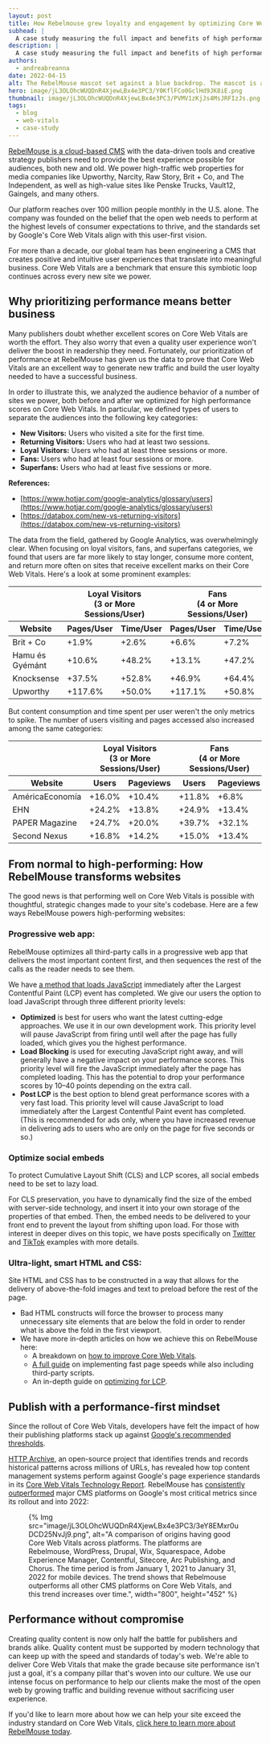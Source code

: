 ```yaml
---
layout: post
title: How Rebelmouse grew loyalty and engagement by optimizing Core Web Vitals
subhead: |
  A case study measuring the full impact and benefits of high performance scores on Core Web Vitals.
description: |
  A case study measuring the full impact and benefits of high performance scores on Core Web Vitals.
authors:
  - andreabreanna
date: 2022-04-15
alt: The RebelMouse mascot set against a blue backdrop. The mascot is a grey mouse with a red kerchief on its head, and is standing in front of a pride flag.
hero: image/jL3OLOhcWUQDnR4XjewLBx4e3PC3/Y0KflFCo0GclHd9JK8iE.png
thumbnail: image/jL3OLOhcWUQDnR4XjewLBx4e3PC3/PVMV1zKjJs4MsJRFIzJs.png
tags:
  - blog
  - web-vitals
  - case-study
---
```


[RebelMouse is a cloud-based CMS](https://www.rebelmouse.com/) with the data-driven tools and creative strategy publishers need to provide the best experience possible for audiences, both new and old. We power high-traffic web properties for media companies like Upworthy, Narcity, Raw Story, Brit + Co, and The Independent, as well as high-value sites like Penske Trucks, Vault12, Gaingels, and many others.

Our platform reaches over 100 million people monthly in the U.S. alone. The company was founded on the belief that the open web needs to perform at the highest levels of consumer expectations to thrive, and the standards set by Google's Core Web Vitals align with this user-first vision.

For more than a decade, our global team has been engineering a CMS that creates positive and intuitive user experiences that translate into meaningful business. Core Web Vitals are a benchmark that ensure this symbiotic loop continues across every new site we power.

## Why prioritizing performance means better business

Many publishers doubt whether excellent scores on Core Web Vitals are worth the effort. They also worry that even a quality user experience won't deliver the boost in readership they need. Fortunately, our prioritization of performance at RebelMouse has given us the data to prove that Core Web Vitals are an excellent way to generate new traffic and build the user loyalty needed to have a successful business.

In order to illustrate this, we analyzed the audience behavior of a number of sites we power, both before and after we optimized for high performance scores on Core Web Vitals. In particular, we defined types of users to separate the audiences into the following key categories:

- **New Visitors:** Users who visited a site for the first time.
- **Returning Visitors:** Users who had at least two sessions.
- **Loyal Visitors:** Users who had at least three sessions or more.
- **Fans:** Users who had at least four sessions or more.
- **Superfans:** Users who had at least five sessions or more.

**References:**
- [https://www.hotjar.com/google-analytics/glossary/users](https://www.hotjar.com/google-analytics/glossary/users)
- [https://databox.com/new-vs-returning-visitors](https://databox.com/new-vs-returning-visitors)

The data from the field, gathered by Google Analytics, was overwhelmingly clear. When focusing on loyal visitors, fans, and superfans categories, we found that users are far more likely to stay longer, consume more content, and return more often on sites that receive excellent marks on their Core Web Vitals. Here's a look at some prominent examples:

<div class="table-wrapper scrollbar">
  <table>
    <thead>
      <tr>
        <th aria-hidden></th>
        <th colspan="2">
          <strong>Loyal Visitors</strong><br>
          (3 or More Sessions/User)
        </th>
        <th colspan="2">
          <strong>Fans</strong><br>
          (4 or More Sessions/User)
        </th>
        <th colspan="2">
          <strong>Superfans</strong><br>
          (5 or More Sessions/User)
        </th>
      </tr>
      <tr>
        <th><strong>Website</strong></th>
        <th><strong>Pages/User</strong></th>
        <th><strong>Time/User</strong></th>
        <th><strong>Pages/User</strong></th>
        <th><strong>Time/User</strong></th>
        <th><strong>Pages/User</strong></th>
        <th><strong>Time/User</strong></th>
      </tr>
    </thead>
    <tbody>
      <tr>
        <td>Brit + Co</td>
        <td>+1.9%</td>
        <td>+2.6%</td>
        <td>+6.6%</td>
        <td>+7.2%</td>
        <td>+6.3%</td>
        <td>+7.8%</td>
      </tr>
      <tr>
        <td>Hamu és Gyémánt</td>
        <td>+10.6%</td>
        <td>+48.2%</td>
        <td>+13.1%</td>
        <td>+47.2%</td>
        <td>+6.9%</td>
        <td>+35.3%</td>
      </tr>
      <tr>
        <td>Knocksense</td>
        <td>+37.5%</td>
        <td>+52.8%</td>
        <td>+46.9%</td>
        <td>+64.4%</td>
        <td>+47.0%</td>
        <td>+64.6%</td>
      </tr>
      <tr>
        <td>Upworthy</td>
        <td>+117.6%</td>
        <td>+50.0%</td>
        <td>+117.1%</td>
        <td>+50.8%</td>
        <td>+114.2%</td>
        <td>+49.2%</td>
      </tr>
    </tbody>
  </table>
</div>

But content consumption and time spent per user weren't the only metrics to spike. The number of users visiting and pages accessed also increased among the same categories:

<div class="table-wrapper scrollbar">
  <table>
    <thead>
      <tr>
        <th aria-hidden></th>
        <th colspan="2">
          <strong>Loyal Visitors</strong><br>
          (3 or More Sessions/User)
        </th>
        <th colspan="2">
          <strong>Fans</strong><br>
          (4 or More Sessions/User)
        </th>
        <th colspan="2">
          <strong>Superfans</strong><br>
          (5 or More Sessions/User)
        </th>
      </tr>
      <tr>
        <th><strong>Website</strong></th>
        <th><strong>Users</strong></th>
        <th><strong>Pageviews</strong></th>
        <th><strong>Users</strong></th>
        <th><strong>Pageviews</strong></th>
        <th><strong>Users</strong></th>
        <th><strong>Pageviews</strong></th>
      </tr>
    </thead>
    <tbody>
      <tr>
        <td>AméricaEconomía</td>
        <td>+16.0%</td>
        <td>+10.4%</td>
        <td>+11.8%</td>
        <td>+6.8%</td>
        <td>+6.9%</td>
        <td>+4.6%</td>
      </tr>
      <tr>
        <td>EHN</td>
        <td>+24.2%</td>
        <td>+13.8%</td>
        <td>+24.9%</td>
        <td>+13.4%</td>
        <td>+24.0%</td>
        <td>+9.0%</td>
      </tr>
      <tr>
        <td>PAPER Magazine</td>
        <td>+24.7%</td>
        <td>+20.0%</td>
        <td>+39.7%</td>
        <td>+32.1%</td>
        <td>+55.7%</td>
        <td>+35.7%</td>
      </tr>
      <tr>
        <td>Second Nexus</td>
        <td>+16.8%</td>
        <td>+14.2%</td>
        <td>+15.0%</td>
        <td>+13.4%</td>
        <td>+15.7%</td>
        <td>+13.3%</td>
      </tr>
    </tbody>
  </table>
</div>

## From normal to high-performing: How RebelMouse transforms websites

The good news is that performing well on Core Web Vitals is possible with thoughtful, strategic changes made to your site's codebase. Here are a few ways RebelMouse powers high-performing websites:

### Progressive web app:

RebelMouse optimizes all third-party calls in a progressive web app that delivers the most important content first, and then sequences the rest of the calls as the reader needs to see them.

We have [a method that loads JavaScript](https://www.rebelmouse.com/new-javascript-element-in-layout-design-tool) immediately after the Largest Contentful Paint (LCP) event has completed. We give our users the option to load JavaScript through three different priority levels:

- **Optimized** is best for users who want the latest cutting-edge approaches. We use it in our own development work. This priority level will pause JavaScript from firing until well after the page has fully loaded, which gives you the highest performance.
- **Load Blocking** is used for executing JavaScript right away, and will generally have a negative impact on your performance scores. This priority level will fire the JavaScript immediately after the page has completed loading. This has the potential to drop your performance scores by 10–40 points depending on the extra call.
- **Post LCP** is the best option to blend great performance scores with a very fast load. This priority level will cause JavaScript to load immediately after the Largest Contentful Paint event has completed. (This is recommended for ads only, where you have increased revenue in delivering ads to users who are only on the page for five seconds or so.)

### Optimize social embeds

To protect Cumulative Layout Shift (CLS) and LCP scores, all social embeds need to be set to lazy load.

For CLS preservation, you have to dynamically find the size of the embed with server-side technology, and insert it into your own storage of the properties of that embed. Then, the embed needs to be delivered to your front end to prevent the layout from shifting upon load. For those with interest in deeper dives on this topic, we have posts specifically on [Twitter](https://www.rebelmouse.com/optimized-twitter-embeds) and [TikTok](https://www.rebelmouse.com/how-to-embed-a-tiktok) examples with more details.

### Ultra-light, smart HTML and CSS:

Site HTML and CSS has to be constructed in a way that allows for the delivery of above-the-fold images and text to preload before the rest of the page.

- Bad HTML constructs will force the browser to process many unnecessary site elements that are below the fold in order to render what is above the fold in the first viewport.
- We have more in-depth articles on how we achieve this on RebelMouse here:
  - A breakdown on [how to improve Core Web Vitals](https://www.rebelmouse.com/pagespeed-score).
  - [A full guide](https://www.rebelmouse.com/how-to-improve-core-web-vitals) on implementing fast page speeds while also including third-party scripts.
  - An in-depth guide on [optimizing for LCP](https://www.rebelmouse.com/core-web-vitals-2021).

## Publish with a performance-first mindset

Since the rollout of Core Web Vitals, developers have felt the impact of how their publishing platforms stack up against [Google's recommended thresholds](/defining-core-web-vitals-thresholds/).

[HTTP Archive](https://httparchive.org), an open-source project that identifies trends and records historical patterns across millions of URLs, has revealed how top content management systems perform against Google's page experience standards in its [Core Web Vitals Technology Report](https://datastudio.google.com/u/0/reporting/55bc8fad-44c2-4280-aa0b-5f3f0cd3d2be/page/M6ZPC). RebelMouse has [consistently outperformed](https://datastudio.google.com/u/0/reporting/55bc8fad-44c2-4280-aa0b-5f3f0cd3d2be/page/M6ZPC?params=%7B%22df44%22:%22include%25EE%2580%25800%25EE%2580%2580IN%25EE%2580%2580ALL%25EE%2580%2580WordPress%25EE%2580%2580Drupal%25EE%2580%2580Wix%25EE%2580%2580Squarespace%25EE%2580%2580Adobe%2520Experience%2520Manager%25EE%2580%2580Contentful%25EE%2580%2580Sitecore%25EE%2580%2580Arc%2520Publishing%25EE%2580%2580Chorus%25EE%2580%2580RebelMouse%22,%22df46%22:%22include%25EE%2580%25800%25EE%2580%2580IN%25EE%2580%2580mobile%22%7D) major CMS platforms on Google's most critical metrics since its rollout and into 2022:

<figure>
  {% Img src="image/jL3OLOhcWUQDnR4XjewLBx4e3PC3/3eY8EMxr0uDCD25NvJj9.png", alt="A comparison of origins having good Core Web Vitals across platforms. The platforms are Rebelmouse, WordPress, Drupal, Wix, Squarespace, Adobe Experience Manager, Contentful, Sitecore, Arc Publishing, and Chorus. The time period is from January 1, 2021 to January 31, 2022 for mobile devices. The trend shows that Rebelmouse outperforms all other CMS platforms on Core Web Vitals, and this trend increases over time.", width="800", height="452" %}
</figure>

## Performance without compromise

Creating quality content is now only half the battle for publishers and brands alike. Quality content must be supported by modern technology that can keep up with the speed and standards of today's web. We're able to deliver Core Web Vitals that make the grade because site performance isn't just a goal, it's a company pillar that's woven into our culture. We use our intense focus on performance to help our clients make the most of the open web by growing traffic and building revenue without sacrificing user experience.

If you'd like to learn more about how we can help your site exceed the industry standard on Core Web Vitals, [click here to learn more about RebelMouse today](https://www.rebelmouse.com/st/Request_a_Demo).
